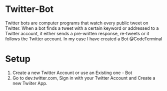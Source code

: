 Twitter-Bot
===========

Twitter bots are computer programs that watch every public tweet on Twitter. When a bot finds a tweet with a certain keyword or addressed to a Twitter account, it either sends a pre-written response, re-tweets or it follows the Twitter account.
In my case I have created a Bot @CodeTerminal

Setup 
=====
1. Create a new Twitter Account or use an Existing one - Bot
2. Go to dev.twitter.com, Sign in with your Twitter Account and Create a new Twiiter App.
   
